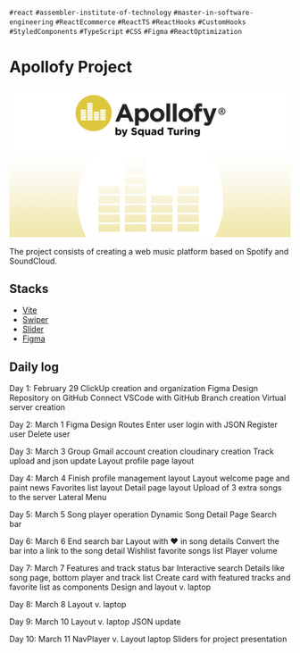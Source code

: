 `#react` `#assembler-institute-of-technology` `#master-in-software-engineering` `#ReactEcommerce` `#ReactTS` `#ReactHooks` `#CustomHooks` `#StyledComponents` `#TypeScript` `#CSS` `#Figma` `#ReactOptimization`

# Apollofy Project

![Apollofy](public/images/bg_presentacion_proyecto_apollofy_copia.jpg)

The project consists of creating a web music platform based on Spotify and SoundCloud.

## Stacks

- [Vite](https://vitejs.dev)
- [Swiper](https://swiperjs.com/react)
- [Slider](https://ui.shadcn.com/docs/components/slider)
- [Figma](https://www.figma.com/file/7lhmv02VMCkOUmZ0JO4stN/Apollofy?type=design&node-id=0%3A1&mode=design&t=pYiBo7LP1Pc47B9R-1)

## Daily log

Day 1: February 29
ClickUp creation and organization
Figma Design
Repository on GitHub
Connect VSCode with GitHub
Branch creation
Virtual server creation

Day 2: March 1
Figma Design
Routes
Enter user login with JSON
Register user
Delete user

Day 3: March 3
Group Gmail account creation
cloudinary creation
Track upload and json update
Layout profile page layout

Day 4: March 4
Finish profile management layout
Layout welcome page and paint news
Favorites list layout
Detail page layout
Upload of 3 extra songs to the server
Lateral Menu

Day 5: March 5
Song player operation
Dynamic Song Detail Page
Search bar

Day 6: March 6
End search bar
Layout with ❤️ in song details
Convert the bar into a link to the song detail
Wishlist favorite songs list
Player volume

Day 7: March 7
Features and track status bar
Interactive search
Details like song page, bottom player and track list
Create card with featured tracks and favorite list as components
Design and layout v. laptop

Day 8: March 8
Layout v. laptop

Day 9: March 10
Layout v. laptop
JSON update

Day 10: March 11
NavPlayer v. Layout laptop
Sliders for project presentation

